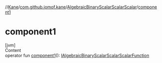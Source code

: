 //[Kane](../../index.md)/[com.github.jomof.kane](../index.md)/[AlgebraicBinaryScalarScalarScalar](index.md)/[component1](component1.md)



# component1  
[jvm]  
Content  
operator fun [component1](component1.md)(): [IAlgebraicBinaryScalarScalarScalarFunction](../-i-algebraic-binary-scalar-scalar-scalar-function/index.md)  



